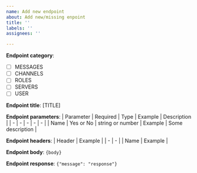 ```yaml
---
name: Add new endpoint
about: Add new/missing enpoint
title: ''
labels: ''
assignees: ''

---
```


**Endpoint category**:
- [ ] MESSAGES
- [ ] CHANNELS
- [ ] ROLES
- [ ] SERVERS
- [ ] USER

**Endpoint title**: [TITLE]

**Endpoint parameters**:
| Parameter | Required | Type | Example | Description |
| - | - | - | - | - |
| Name  | Yes or No | string or number | Example | Some description |

**Endpoint headers**:
| Header | Example |
| - | - |
| Name  | Example |

**Endpoint body**:
```{body}```

**Endpoint response**:
```{"message": "response"}```

